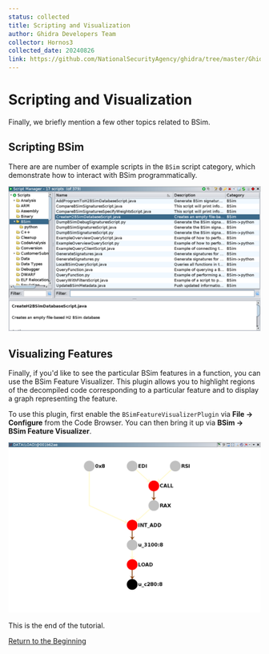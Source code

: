 ```yaml
---
status: collected
title: Scripting and Visualization
author: Ghidra Developers Team
collector: Hornos3
collected_date: 20240826
link: https://github.com/NationalSecurityAgency/ghidra/tree/master/GhidraDocs/GhidraClass/BSim/BSimTutorial_Scripting.md
---
```


# Scripting and Visualization

Finally, we briefly mention a few other topics related to BSim.

## Scripting BSim

There are are number of example scripts in the ``BSim`` script category, which demonstrate how to interact with BSim programmatically.

![script manager](images/script_manager.png)

## Visualizing Features

Finally, if you'd like to see the particular BSim features in a function, you can use the BSim Feature Visualizer.
This plugin allows you to highlight regions of the decompiled code corresponding to a particular feature and to display a graph representing the feature.

To use this plugin, first enable the ``BSimFeatureVisualizerPlugin`` via **File -> Configure** from the Code Browser.
You can then bring it up via **BSim -> BSim Feature Visualizer**.

![feature visualizer](images/feature_visualizer.png)

This is the end of the tutorial.

[Return to the Beginning](README.md)
